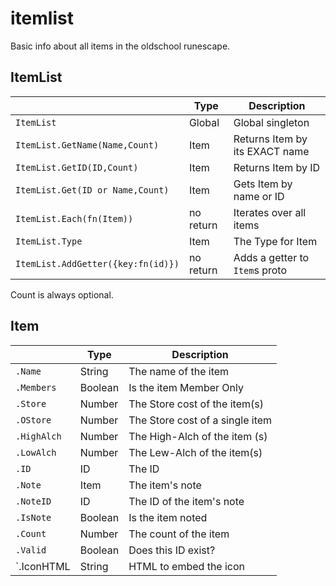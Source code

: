 itemlist
========
Basic info about all items in the oldschool runescape.

ItemList
--------
|                                   | Type            | Description                    |
|-----------------------------------|-----------------|--------------------------------|
| `ItemList`                        | Global          | Global singleton               |
| `ItemList.GetName(Name,Count)`    | Item            | Returns Item by its EXACT name |
| `ItemList.GetID(ID,Count)`        | Item            | Returns Item by ID             |
| `ItemList.Get(ID or Name,Count)`  | Item            | Gets Item by name or ID        |
| `ItemList.Each(fn(Item))`         | no return       | Iterates over all items        |
| `ItemList.Type`                   | Item            | The Type for Item              |
| `ItemList.AddGetter({key:fn(id)})`| no return       | Adds a getter to `Item`s proto |

Count is always optional.

Item
----
|            | Type   | Description                     |
|------------|--------|---------------------------------|
|`.Name`     | String | The name of the item            |
|`.Members`  | Boolean| Is the item Member Only         |
|`.Store`    | Number | The Store cost of the item(s)   |
|`.OStore`   | Number | The Store cost of a single item |
|`.HighAlch` | Number | The High-Alch of the item (s)   |
|`.LowAlch`  | Number | The Lew-Alch of the item(s)     |
|`.ID`       | ID     | The ID                          |
|`.Note`     | Item   | The item's note                 |
|`.NoteID`   | ID     | The ID of the item's note       |
|`.IsNote`   | Boolean| Is the item noted               |
|`.Count`    | Number | The count of the item           |
|`.Valid`    | Boolean| Does this ID exist?             |
|`.IconHTML  | String | HTML to embed the icon          |
